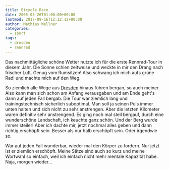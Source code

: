 ```yaml
---
title: Bicycle Race
date: 2005-03-26T01:00:00+00:00
lastmod: 2017-09-16T12:12:12+00:00
author: Mathias Wellner
categories:
  - sport
tags:
  - dresden
  - rennrad
---
```

Das nachmittägliche schöne Wetter nutzte ich für die erste Rennrad-Tour in diesem Jahr. Die Sonne schien zeitweise und weckte in mir den Drang nach frischer Luft. Genug vom Rumsitzen! Also schwang ich mich aufs grüne Radl und machte mich auf den Weg.

So ziemlich alle Wege aus [Dresden](http://www.dresden.de) hinaus führen bergan, so auch meiner. Also kann man sich schon am Anfang verausgaben und am Ende geht's dann auf jeden Fall bergab. Die Tour war ziemlich lang und trainingstechnisch sicherlich suboptimal. Man soll ja seinen Puls immer unten halten und sich nicht zu sehr anstrengen. Aber die letzten Kilometer waren definitiv sehr anstrengend. Es ging noch mal steil bergauf, durch eine wunderschöne Landschaft, ich keuchte ganz schön. Und der Berg wurde immer steiler! Aber ich dachte mir, jetzt nochmal alles geben und dann richtig erschöpft sein. Besser als nur halb erschöpft sein. Oder irgendwie so.

War auf jeden Fall wunderbar, wieder mal den Körper zu fordern. Nur jetzt ist er ziemlich erschöpft. Meine Sätze sind auch so kurz und meine Wortwahl so einfach, weil ich einfach nicht mehr mentale Kapazität habe. Naja, morgen wieder...
